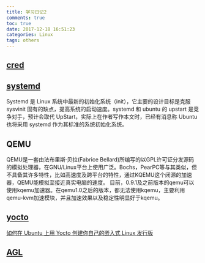 ```yaml
---
title: 学习日记2
comments: true
toc: true
date: 2017-12-18 16:51:23
categories: Linux
tags: others
---
```


## [cred](http://blog.csdn.net/lhj0711010212/article/details/8521377)

## [systemd](https://www.ibm.com/developerworks/cn/linux/1407_liuming_init3/)

Systemd 是 Linux 系统中最新的初始化系统（init），它主要的设计目标是克服 sysvinit 固有的缺点，提高系统的启动速度。systemd 和 ubuntu 的 upstart 是竞争对手，预计会取代 UpStart，实际上在作者写作本文时，已经有消息称 Ubuntu 也将采用 systemd 作为其标准的系统初始化系统。

## QEMU

QEMU是一套由法布里斯·贝拉(Fabrice Bellard)所编写的以GPL许可证分发源码的模拟处理器，在GNU/Linux平台上使用广泛。Bochs，PearPC等与其类似，但不具备其许多特性，比如高速度及跨平台的特性，通过KQEMU这个闭源的加速器，QEMU能模拟至接近真实电脑的速度。
目前，0.9.1及之前版本的qemu可以使用kqemu加速器。在qemu1.0之后的版本，都无法使用kqemu，主要利用qemu-kvm加速模块，并且加速效果以及稳定性明显好于kqemu。

## [yocto](http://blog.csdn.net/qq_28992301/article/details/52872209)
[如何在 Ubuntu 上用 Yocto 创建你自己的嵌入式 Linux 发行版](https://linux.cn/article-8268-1.html?amputm_medium=rss)

## [AGL](http://docs.automotivelinux.org/docs/devguides/en/dev/)